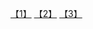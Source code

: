 [【1】](http://jm.taobao.org/2016/05/12/introduction-to-docker/)
[【2】](http://coolshell.cn/articles/17049.html)
[【3】](http://dockone.io/article/1570)
